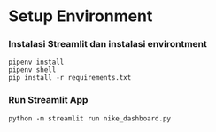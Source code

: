 # Setup Environment

### Instalasi Streamlit dan instalasi environtment

```
pipenv install
pipenv shell
pip install -r requirements.txt
```

### Run Streamlit App

```
python -m streamlit run nike_dashboard.py
```
